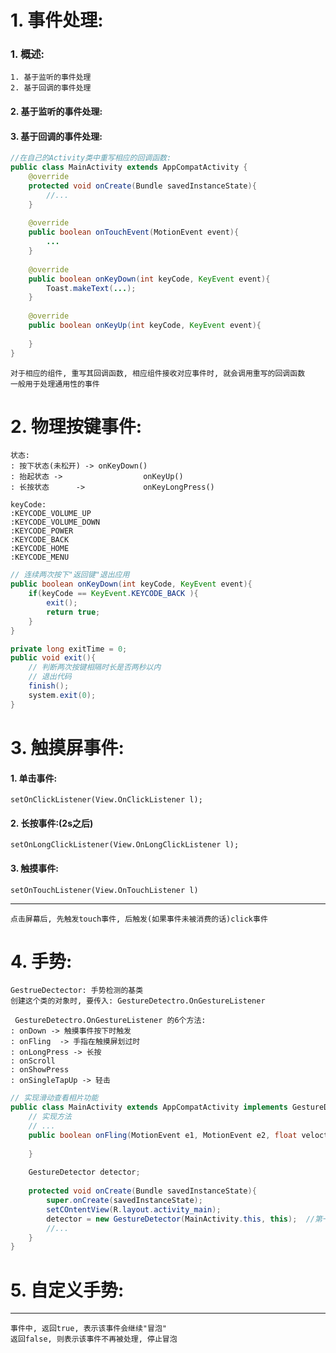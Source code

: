 # 1. 事件处理:

### 1. 概述:

~~~properties
1. 基于监听的事件处理
2. 基于回调的事件处理
~~~

#### 2. 基于监听的事件处理:



#### 3. 基于回调的事件处理:

~~~java
//在自己的Activity类中重写相应的回调函数:
public class MainActivity extends AppCompatActivity {
    @override
    protected void onCreate(Bundle savedInstanceState){
        //...
    }
    
    @override
    public boolean onTouchEvent(MotionEvent event){
        ...
    }
    
    @override
    public boolean onKeyDown(int keyCode, KeyEvent event){
        Toast.makeText(...);
    }
    
    @override
    public boolean onKeyUp(int keyCode, KeyEvent event){
        
    }
}
~~~

~~~http
对于相应的组件, 重写其回调函数, 相应组件接收对应事件时, 就会调用重写的回调函数
一般用于处理通用性的事件
~~~



# 2. 物理按键事件:

~~~properties
状态:
: 按下状态(未松开) -> onKeyDown()
: 抬起状态 ->				   onKeyUp()
: 长按状态		->             onKeyLongPress()
~~~

~~~properties
keyCode:
:KEYCODE_VOLUME_UP
:KEYCODE_VOLUME_DOWN
:KEYCODE_POWER
:KEYCODE_BACK
:KEYCODE_HOME
:KEYCODE_MENU
~~~

~~~java
// 连续两次按下"返回键"退出应用
public boolean onKeyDown(int keyCode, KeyEvent event){
    if(keyCode == KeyEvent.KEYCODE_BACK ){
        exit();
        return true;
    }
}

private long exitTime = 0;
public void exit(){
    // 判断两次按键相隔时长是否两秒以内
    // 退出代码
    finish();
    system.exit(0);
}
~~~



# 3. 触摸屏事件:

#### 1. 单击事件:

~~~properties
setOnClickListener(View.OnClickListener l);
~~~

#### 2. 长按事件:(2s之后)

~~~properties
setOnLongClickListener(View.OnLongClickListener l);
~~~

#### 3. 触摸事件:

~~~properties
setOnTouchListener(View.OnTouchListener l)
~~~

---

~~~http
点击屏幕后, 先触发touch事件, 后触发(如果事件未被消费的话)click事件
~~~



# 4. 手势:

~~~properties
GestrueDectector: 手势检测的基类
创建这个类的对象时, 要传入: GestureDetectro.OnGestureListener
~~~

~~~properties
 GestureDetectro.OnGestureListener 的6个方法:
: onDown -> 触摸事件按下时触发
: onFling  -> 手指在触摸屏划过时
: onLongPress -> 长按
: onScroll  
: onShowPress
: onSingleTapUp -> 轻击
~~~

~~~java
// 实现滑动查看相片功能
public class MainActivity extends AppCompatActivity implements GestureDetector.OnGestureListener{
    // 实现方法
    // ...
    public boolean onFling(MotionEvent e1, MotionEvent e2, float veloctityx, float velocityy){
        
    }
    
    GestureDetector detector;
    
    protected void onCreate(Bundle savedInstanceState){
        super.onCreate(savedInstanceState);
        setCOntentView(R.layout.activity_main);
        detector = new GestureDetector(MainActivity.this, this);  //第一个参数是监听的组件, 第二个参数是监听器对象
        //...
    }
}
~~~

# 5. 自定义手势:







---

~~~http
事件中, 返回true, 表示该事件会继续"冒泡"
返回false, 则表示该事件不再被处理, 停止冒泡
~~~


